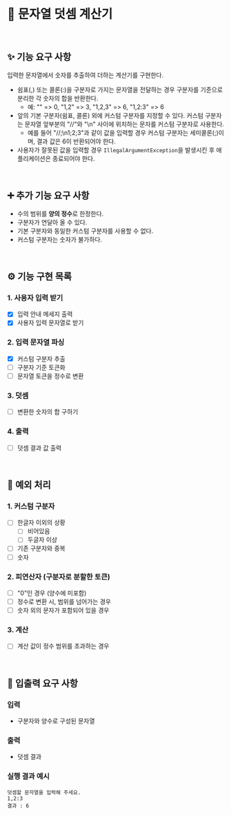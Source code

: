 # 🧮 문자열 덧셈 계산기

<br>

## ✨ 기능 요구 사항

입력한 문자열에서 숫자를 추출하여 더하는 계산기를 구현한다.

- 쉼표(,) 또는 콜론(:)을 구분자로 가지는 문자열을 전달하는 경우 구분자를 기준으로 분리한 각 숫자의 합을 반환한다.
    - 예: "" => 0, "1,2" => 3, "1,2,3" => 6, "1,2:3" => 6
- 앞의 기본 구분자(쉼표, 콜론) 외에 커스텀 구분자를 지정할 수 있다. 커스텀 구분자는 문자열 앞부분의 "//"와 "\n" 사이에 위치하는 문자를 커스텀 구분자로 사용한다.
    - 예를 들어 "//;\n1;2;3"과 같이 값을 입력할 경우 커스텀 구분자는 세미콜론(;)이며, 결과 값은 6이 반환되어야 한다.
- 사용자가 잘못된 값을 입력할 경우 `IllegalArgumentException`을 발생시킨 후 애플리케이션은 종료되어야 한다.

<br>

## ➕ 추가 기능 요구 사항

- 수의 범위를 **양의 정수**로 한정한다.
- 구분자가 연달아 올 수 있다.
- 기본 구분자와 동일한 커스텀 구분자를 사용할 수 없다.
- 커스텀 구분자는 숫자가 불가하다.

<br>

## ⚙ 기능 구현 목록

### 1. 사용자 입력 받기

- [x]  입력 안내 메세지 출력
- [x]  사용자 입력 문자열로 받기

### 2. 입력 문자열 파싱

- [x]  커스텀 구분자 추출
- [ ]  구분자 기준 토큰화
- [ ]  문자열 토큰을 정수로 변환

### 3. 덧셈

- [ ]  변환한 숫자의 합 구하기

### 4. 출력

- [ ]  덧셈 결과 값 출력

<br>

## 🚫 예외 처리

### 1. 커스텀 구분자
- [ ] 한글자 이외의 상황
  - [ ] 비어있음
  - [ ] 두글자 이상
- [ ] 기존 구분자와 중복
- [ ] 숫자

### 2. 피연산자 (구분자로 분할한 토큰)
- [ ] "0"인 경우 (양수에 미포함)
- [ ] 정수로 변환 시, 범위를 넘어가는 경우
- [ ] 숫자 외의 문자가 포함되어 있을 경우

### 3. 계산
- [ ] 계산 값이 정수 범위를 초과하는 경우


<br>

## 💬 입출력 요구 사항

### 입력
- 구분자와 양수로 구성된 문자열

### 출력
- 덧셈 결과


### 실행 결과 예시
```text
덧셈할 문자열을 입력해 주세요.
1,2:3
결과 : 6
```
